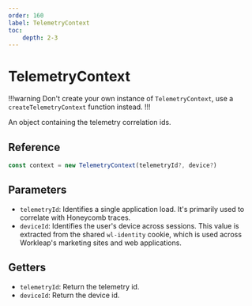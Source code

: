 ```yaml
---
order: 160
label: TelemetryContext
toc:
    depth: 2-3
---
```


# TelemetryContext

!!!warning
Don't create your own instance of `TelemetryContext`, use a `createTelemetryContext` function instead.
!!!

An object containing the telemetry correlation ids.

## Reference

```ts
const context = new TelemetryContext(telemetryId?, device?)
```

## Parameters

- `telemetryId`: Identifies a single application load. It's primarily used to correlate with Honeycomb traces.
- `deviceId`: Identifies the user's device across sessions. This value is extracted from the shared `wl-identity` cookie, which is used across Workleap's marketing sites and web applications.


## Getters

- `telemetryId`: Return the telemetry id.
- `deviceId`: Return the device id.
